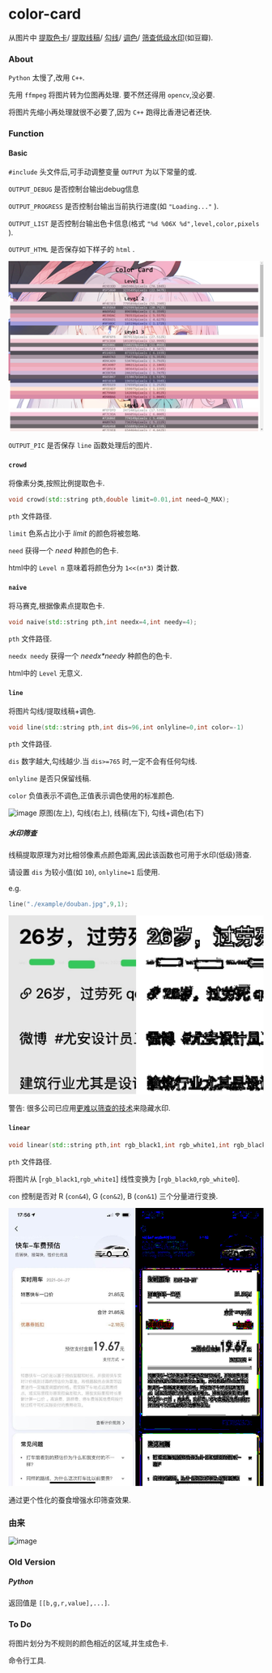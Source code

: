 # color-card

从图片中
[提取色卡](#crowd)/
[提取线稿](#line)/
[勾线](#line)/
[调色](#line)/
[筛查低级水印](#水印筛查)(如豆瓣).

### About

`Python` 太慢了,改用 `C++`.

先用 `ffmpeg` 将图片转为位图再处理.
要不然还得用 `opencv`,没必要.

将图片先缩小再处理就很不必要了,因为 `C++` 跑得比香港记者还快.

### Function

#### Basic

`#include` 头文件后,可手动调整变量 `OUTPUT` 为以下常量的或.

`OUTPUT_DEBUG` 是否控制台输出debug信息

`OUTPUT_PROGRESS` 是否控制台输出当前执行进度(如 `"Loading..."` ).

`OUTPUT_LIST` 是否控制台输出色卡信息(格式 `"%d %06X %d",level,color,pixels` ).

`OUTPUT_HTML` 是否保存如下样子的 `html` .

![image](./log/p1)

`OUTPUT_PIC` 是否保存 `line` 函数处理后的图片.

#### `crowd`

将像素分类,按照比例提取色卡.

```cpp
void crowd(std::string pth,double limit=0.01,int need=Q_MAX);
```

`pth` 文件路径.

`limit` 色系占比小于 *limit* 的颜色将被忽略.

`need` 获得一个 *need* 种颜色的色卡.

html中的 `Level n` 意味着将颜色分为 `1<<(n*3)` 类计数.

#### `naive`

将马赛克,根据像素点提取色卡.

```cpp
void naive(std::string pth,int needx=4,int needy=4);
```

`pth` 文件路径.

`needx needy` 获得一个 *needx\*needy* 种颜色的色卡.

html中的 `Level` 无意义.

#### `line`

将图片勾线/提取线稿+调色.

```cpp
void line(std::string pth,int dis=96,int onlyline=0,int color=-1)
```

`pth` 文件路径.

`dis` 数字越大,勾线越少.当 `dis>=765` 时,一定不会有任何勾线.

`onlyline` 是否只保留线稿.

`color` 负值表示不调色,正值表示调色使用的标准颜色.

![image](./log/p2)
原图(左上), 勾线(右上), 线稿(左下), 勾线+调色(右下)

##### 水印筛查

线稿提取原理为对比相邻像素点颜色距离,因此该函数也可用于水印(低级)筛查.


请设置 `dis` 为较小值(如 `10`), `onlyline=1` 后使用.

e.g.
```cpp
line("./example/douban.jpg",9,1);
```

![image](./log/p4)

警告: 很多公司已应用[更难以筛查的技术](https://www.zhihu.com/question/50735753)来隐藏水印.

#### `linear`

```cpp
void linear(std::string pth,int rgb_black1,int rgb_white1,int rgb_black0,int rgb_white0,int con=7)
```

`pth` 文件路径.

将图片从 [`rgb_black1`,`rgb_white1`] 线性变换为 [`rgb_black0`,`rgb_white0`].

`con` 控制是否对 R (`con&4`), G (`con&2`), B (`con&1`) 三个分量进行变换.

![image](./log/p5)

通过更个性化的蚕食增强水印筛查效果.

### 由来

![image](./log/p0)

### Old Version

##### Python

返回值是 `[[b,g,r,value],...]`.

### To Do

将图片划分为不规则的颜色相近的区域,并生成色卡.

命令行工具.
